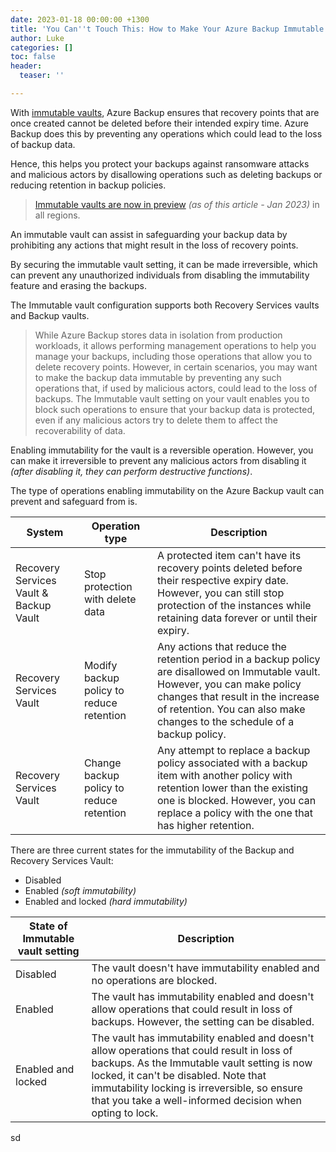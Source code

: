 ```yaml
---
date: 2023-01-18 00:00:00 +1300
title: 'You Can''t Touch This: How to Make Your Azure Backup Immutable and Secure'
author: Luke
categories: []
toc: false
header:
  teaser: ''

---
```

With [immutable vaults](https://learn.microsoft.com/en-us/azure/backup/backup-azure-immutable-vault-concept?tabs=recovery-services-vault&WT.mc_id=AZ-MVP-5004796 "Immutable vault for Azure Backup"), Azure Backup ensures that recovery points that are once created cannot be deleted before their intended expiry time. Azure Backup does this by preventing any operations which could lead to the loss of backup data.

Hence, this helps you protect your backups against ransomware attacks and malicious actors by disallowing operations such as deleting backups or reducing retention in backup policies.

> [Immutable vaults are now in preview](https://azure.microsoft.com/en-us/updates/azure-backup-immutable-vaults-preview/?WT.mc_id=AZ-MVP-5004796 "Public preview: Immutable vaults for Azure Backup") _(as of this article - Jan 2023)_ in all regions.

An immutable vault can assist in safeguarding your backup data by prohibiting any actions that might result in the loss of recovery points.

By securing the immutable vault setting, it can be made irreversible, which can prevent any unauthorized individuals from disabling the immutability feature and erasing the backups.

The Immutable vault configuration supports both Recovery Services vaults and Backup vaults.

> While Azure Backup stores data in isolation from production workloads, it allows performing management operations to help you manage your backups, including those operations that allow you to delete recovery points. However, in certain scenarios, you may want to make the backup data immutable by preventing any such operations that, if used by malicious actors, could lead to the loss of backups. The Immutable vault setting on your vault enables you to block such operations to ensure that your backup data is protected, even if any malicious actors try to delete them to affect the recoverability of data.

Enabling immutability for the vault is a reversible operation. However, you can make it irreversible to prevent any malicious actors from disabling it _(after disabling it, they can perform destructive functions)_.

The type of operations enabling immutability on the Azure Backup vault can prevent and safeguard from is.

| System | Operation type | Description |
| --- | --- | --- |
| Recovery Services Vault & Backup Vault | Stop protection with delete data | A protected item can't have its recovery points deleted before their respective expiry date. However, you can still stop protection of the instances while retaining data forever or until their expiry. |
| Recovery Services Vault | Modify backup policy to reduce retention | Any actions that reduce the retention period in a backup policy are disallowed on Immutable vault. However, you can make policy changes that result in the increase of retention. You can also make changes to the schedule of a backup policy. |
| Recovery Services Vault | Change backup policy to reduce retention | Any attempt to replace a backup policy associated with a backup item with another policy with retention lower than the existing one is blocked. However, you can replace a policy with the one that has higher retention. |

There are three current states for the immutability of the Backup and Recovery Services Vault:

* Disabled
* Enabled _(soft immutability)_
* Enabled and locked _(hard immutability)_

| State of Immutable vault setting | Description |
| --- | --- |
| Disabled | The vault doesn't have immutability enabled and no operations are blocked. |
| Enabled | The vault has immutability enabled and doesn't allow operations that could result in loss of backups. However, the setting can be disabled. |
| Enabled and locked | The vault has immutability enabled and doesn't allow operations that could result in loss of backups. As the Immutable vault setting is now locked, it can't be disabled. Note that immutability locking is irreversible, so ensure that you take a well-informed decision when opting to lock. |

sd